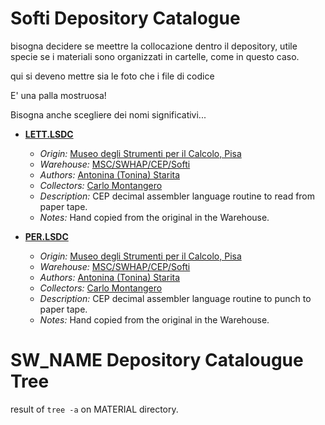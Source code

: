 # Softi Depository Catalogue
<!-- -->
bisogna decidere se meettre la collocazione dentro il depository, utile specie se i materiali sono organizzati in cartelle, come in questo caso.

qui si deveno mettre sia le foto che i file di codice

E' una palla mostruosa!

Bisogna anche scegliere dei nomi significativi...
<!-- -->

* **[LETT.LSDC]()**
  * *Origin:* [Museo degli Strumenti per il Calcolo, Pisa](https://www.msc.sma.unipi.it/)
  * *Warehouse:* [MSC/SWHAP/CEP/Softi]()
  * *Authors:* [Antonina (Tonina) Starita]()
  * *Collectors:* [Carlo Montangero]()
  * *Description:* CEP decimal assembler language routine to read from paper tape.
  * *Notes:* Hand copied from the original in the Warehouse.
  
* **[PER.LSDC]()**
  * *Origin:* [Museo degli Strumenti per il Calcolo, Pisa](https://www.msc.sma.unipi.it/)
  * *Warehouse:* [MSC/SWHAP/CEP/Softi]()
  * *Authors:* [Antonina (Tonina) Starita]()
  * *Collectors:* [Carlo Montangero]()
  * *Description:* CEP decimal assembler language routine to punch to paper tape.
  * *Notes:* Hand copied from the original in the Warehouse.

# SW_NAME Depository Catalougue Tree


result of `tree -a`  on MATERIAL directory.
